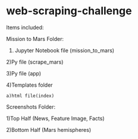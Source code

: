 # web-scraping-challenge

Items included:

Mission to Mars Folder:

1) Jupyter Notebook file (mission_to_mars)

2)Py file (scrape_mars)

3)Py file (app)

4)Templates folder

    a)html file(index)
  
  
Screenshots Folder:

1)Top Half (News, Feature Image, Facts)

2)Bottom Half (Mars hemispheres)
